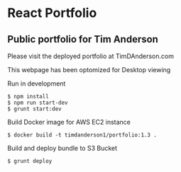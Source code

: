 # React Portfolio
## Public portfolio for Tim Anderson
Please visit the deployed portfolio at TimDAnderson.com

This webpage has been optomized for Desktop viewing

Run in development
```ssh
$ npm install
$ npm run start-dev
$ grunt start:dev
```

Build Docker image for AWS EC2 instance
```ssh
$ docker build -t timdanderson1/portfolio:1.3 .
```

Build and deploy bundle to S3 Bucket
```ssh
$ grunt deploy
```
